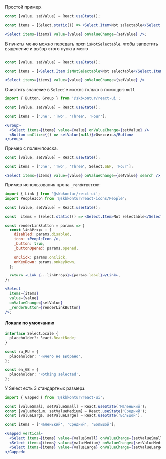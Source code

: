 Простой пример.

```jsx harmony
const [value, setValue] = React.useState();

const items = [Select.static(() => <Select.Item>Not selectable</Select.Item>), 'One', 'Two', 'Three', Select.SEP, 'Four'];

<Select items={items} value={value} onValueChange={setValue} />;
```


В пункты меню можно передать проп `isNotSelectable`, чтобы запретить выделение и выбор этого пункта меню

```jsx harmony

const [value, setValue] = React.useState();

const items = [<Select.Item isNotSelectable>Not selectable</Select.Item>, 'One', 'Two', 'Three', Select.SEP, 'Four'];

<Select items={items} value={value} onValueChange={setValue} />
```

Очистить значение в `Select`'е можно только с помощью `null`
```jsx harmony
import { Button, Group } from '@skbkontur/react-ui';

const [value, setValue] = React.useState();

const items = ['One', 'Two', 'Three', 'Four'];

<Group>
  <Select items={items} value={value} onValueChange={setValue} />
  <Button onClick={() => setValue(null)}>Очистить</Button>
</Group>
```

Пример с полем поиска.

```jsx harmony
const [value, setValue] = React.useState();

const items = ['One', 'Two', 'Three', Select.SEP, 'Four'];

<Select items={items} value={value} onValueChange={setValue} search />;
```

Пример использования пропа `_renderButton`:

```jsx harmony
import { Link } from '@skbkontur/react-ui';
import PeopleIcon from '@skbkontur/react-icons/People';

const [value, setValue] = React.useState();

const  items = [Select.static(() => <Select.Item>Not selectable</Select.Item>), 'One', 'Two', 'Three', Select.SEP, 'Four'];

const renderLinkButton = params => {
  const linkProps = {
    disabled: params.disabled,
    icon: <PeopleIcon />,
    _button: true,
    _buttonOpened: params.opened,

    onClick: params.onClick,
    onKeyDown: params.onKeyDown,
  };

  return <Link {...linkProps}>{params.label}</Link>;
};

<Select
  items={items}
  value={value}
  onValueChange={setValue}
  _renderButton={renderLinkButton}
/>;
```

#### Локали по умолчанию

```typescript static
interface SelectLocale {
  placeholder?: React.ReactNode;
}

const ru_RU = {
  placeholder: 'Ничего не выбрано',
};

const en_GB = {
  placeholder: 'Nothing selected',
};
```

У Select есть 3 стандартных размера.
```jsx harmony
import { Gapped } from '@skbkontur/react-ui';

const [valueSmall, setValueSmall] = React.useState('Маленький');
const [valueMedium, setValueMedium] = React.useState('Средний');
const [valueLarge, setValueLarge] = React.useState('Большой');

const items = ['Маленький', 'Средний', 'Большой'];

<Gapped vertical>
  <Select items={items} value={valueSmall} onValueChange={setValueSmall} size={'small'} />
  <Select items={items} value={valueMedium} onValueChange={setValueMedium} size={'medium'} />
  <Select items={items} value={valueLarge} onValueChange={setValueLarge} size={'large'} />
</Gapped>
```
